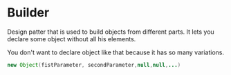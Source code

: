 # Builder
Design patter that is used to build objects from different parts. It lets you 
declare some object without all his elements. 

You don't want to declare object like that because it has so many variations.
``` Java
new Object(fistParameter, secondParameter,null,null,...)  
```

